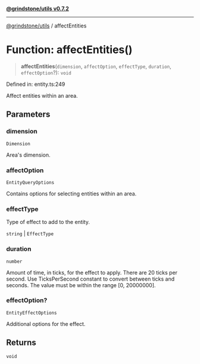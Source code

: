 [**@grindstone/utils v0.7.2**](../README.md)

***

[@grindstone/utils](../globals.md) / affectEntities

# Function: affectEntities()

> **affectEntities**(`dimension`, `affectOption`, `effectType`, `duration`, `effectOption`?): `void`

Defined in: entity.ts:249

Affect entities within an area.

## Parameters

### dimension

`Dimension`

Area's dimension.

### affectOption

`EntityQueryOptions`

Contains options for selecting entities within an area.

### effectType

Type of effect to add to the entity.

`string` | `EffectType`

### duration

`number`

Amount of time, in ticks, for the effect to apply.
There are 20 ticks per second. Use TicksPerSecond constant to convert between ticks and seconds.
The value must be within the range [0, 20000000].

### effectOption?

`EntityEffectOptions`

Additional options for the effect.

## Returns

`void`

